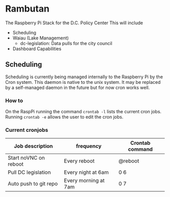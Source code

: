 # Rambutan
The Raspberry Pi Stack for the D.C. Policy Center
This will include
* Scheduling
* Waiau (Lake Management)
    - dc-legislation: Data pulls for the city council
* Dashboard Capabilities


## Scheduling
Scheduling is currently being managed internally to the Raspberry Pi by the Cron system.
This daemon is native to the unix system.  It may be replaced by a self-managed daemon in the
future but for now cron works well.  
### How to
On the RaspPi running the command <code>crontab -l</code> lists the current cron jobs.  Running <code>crontab -e</code>
allows the user to edit the cron jobs.  
### Current cronjobs
|Job description|frequency|Crontab command|
|-|-|-|
|Start noVNC on reboot|Every reboot|@reboot|
|Pull DC legislation|Every night at 6am|0 6|
|Auto push to git repo| Every morning at 7am| 0 7 |
